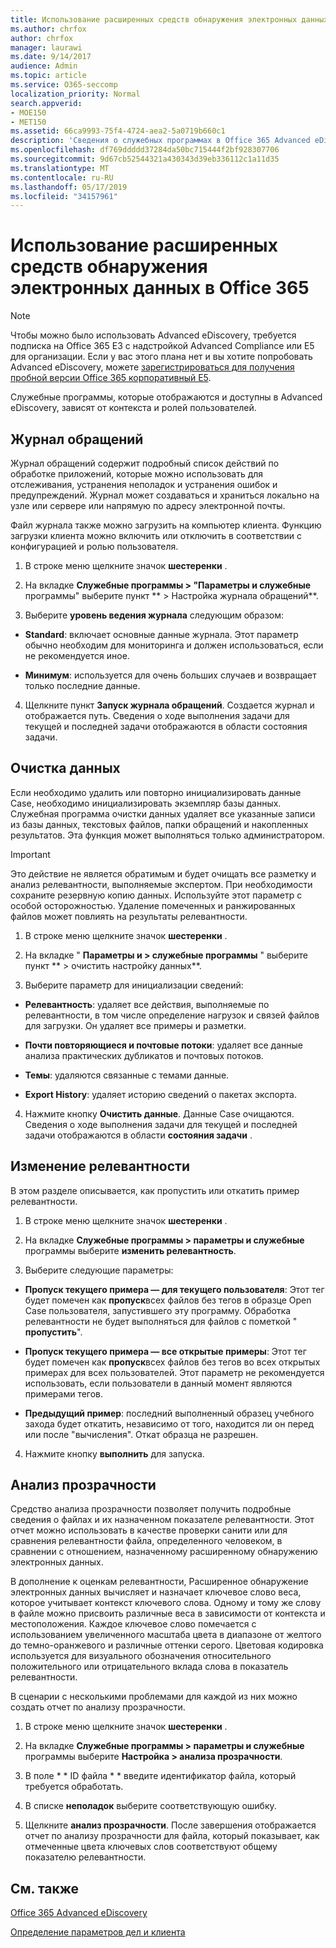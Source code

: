 ```yaml
---
title: Использование расширенных средств обнаружения электронных данных в Office 365
ms.author: chrfox
author: chrfox
manager: laurawi
ms.date: 9/14/2017
audience: Admin
ms.topic: article
ms.service: O365-seccomp
localization_priority: Normal
search.appverid:
- MOE150
- MET150
ms.assetid: 66ca9993-75f4-4724-aea2-5a0719b660c1
description: 'Сведения о служебных программах в Office 365 Advanced eDiscovery, включая журнал обращений, очистку данных, ошибки процессов, изменение релевантности и анализ прозрачности.  '
ms.openlocfilehash: df769ddddd37284da50bc715444f2bf928307706
ms.sourcegitcommit: 9d67cb52544321a430343d39eb336112c1a11d35
ms.translationtype: MT
ms.contentlocale: ru-RU
ms.lasthandoff: 05/17/2019
ms.locfileid: "34157961"
---
```

# <a name="use-office-365-advanced-ediscovery-utilities"></a>Использование расширенных средств обнаружения электронных данных в Office 365

> [!NOTE]
> Чтобы можно было использовать Advanced eDiscovery, требуется подписка на Office 365 E3 с надстройкой Advanced Compliance или E5 для организации. Если у вас этого плана нет и вы хотите попробовать Advanced eDiscovery, можете [зарегистрироваться для получения пробной версии Office 365 корпоративный E5](https://go.microsoft.com/fwlink/p/?LinkID=698279). 
  
Служебные программы, которые отображаются и доступны в Advanced eDiscovery, зависят от контекста и ролей пользователей.
  
## <a name="case-log"></a>Журнал обращений

Журнал обращений содержит подробный список действий по обработке приложений, которые можно использовать для отслеживания, устранения неполадок и устранения ошибок и предупреждений. Журнал может создаваться и храниться локально на узле или сервере или напрямую по адресу электронной почты.
  
Файл журнала также можно загрузить на компьютер клиента. Функцию загрузки клиента можно включить или отключить в соответствии с конфигурацией и ролью пользователя.
  
1. В строке меню щелкните значок **шестеренки** . 
    
2. На вкладке **Служебные программы \> "Параметры и служебные** программы" выберите пункт ** \> Настройка журнала обращений**.
    
3. Выберите **уровень ведения журнала** следующим образом: 
    
  - **Standard**: включает основные данные журнала. Этот параметр обычно необходим для мониторинга и должен использоваться, если не рекомендуется иное.
    
  - **Минимум**: используется для очень больших случаев и возвращает только последние данные.
    
4. Щелкните пункт **Запуск журнала обращений**. Создается журнал и отображается путь. Сведения о ходе выполнения задачи для текущей и последней задачи отображаются в области состояния задачи.
    
## <a name="clear-data"></a>Очистка данных

Если необходимо удалить или повторно инициализировать данные Case, необходимо инициализировать экземпляр базы данных. Служебная программа очистки данных удаляет все указанные записи из базы данных, текстовых файлов, папки обращений и накопленных результатов. Эта функция может выполняться только администратором.
  
> [!IMPORTANT]
> Это действие не является обратимым и будет очищать все разметку и анализ релевантности, выполняемые экспертом. При необходимости сохраните резервную копию данных. Используйте этот параметр с особой осторожностью. Удаление помеченных и ранжированных файлов может повлиять на результаты релевантности. 
  
1. В строке меню щелкните значок **шестеренки** . 
    
2. На вкладке " **Параметры и \> служебные программы** " выберите пункт ** \> очистить настройку данных**.
    
3. Выберите параметр для инициализации сведений:
    
  - **Релевантность**: удаляет все действия, выполняемые по релевантности, в том числе определение нагрузок и связей файлов для загрузки. Он удаляет все примеры и разметки.
    
  - **Почти повторяющиеся и почтовые потоки**: удаляет все данные анализа практических дубликатов и почтовых потоков.
    
  - **Темы**: удаляются связанные с темами данные.
    
  - **Export History**: удаляет историю сведений о пакетах экспорта.
    
4. Нажмите кнопку **Очистить данные**. Данные Case очищаются. Сведения о ходе выполнения задачи для текущей и последней задачи отображаются в области **состояния задачи** . 
    
## <a name="modify-relevance"></a>Изменение релевантности

В этом разделе описывается, как пропустить или откатить пример релевантности.
  
1. В строке меню щелкните значок **шестеренки** . 
    
2. На вкладке **Служебные программы \> параметры и служебные** программы выберите **изменить релевантность**.
    
3. Выберите следующие параметры: 
    
  - **Пропуск текущего примера — для текущего пользователя**: Этот тег будет помечен как **пропуск**всех файлов без тегов в образце Open Case пользователя, запустившего эту программу. Обработка релевантности не будет выполняться для файлов с пометкой " **пропустить**".
    
  - **Пропуск текущего примера — все открытые примеры**: Этот тег будет помечен как **пропуск**всех файлов без тегов во всех открытых примерах для всех пользователей. Этот параметр не рекомендуется использовать, если пользователи в данный момент являются примерами тегов.
    
  - **Предыдущий пример**: последний выполненный образец учебного захода будет откатить, независимо от того, находится ли он перед или после "вычисления". Откат образца не разрешен.
    
4. Нажмите кнопку **выполнить** для запуска. 
    
## <a name="transparency-analysis"></a>Анализ прозрачности

Средство анализа прозрачности позволяет получить подробные сведения о файлах и их назначенном показателе релевантности. Этот отчет можно использовать в качестве проверки санити или для сравнения релевантности файла, определенного человеком, в сравнении с отношением, назначенному расширенному обнаружению электронных данных. 
  
В дополнение к оценкам релевантности, Расширенное обнаружение электронных данных вычисляет и назначает ключевое слово веса, которое учитывает контекст ключевого слова. Одному и тому же слову в файле можно присвоить различные веса в зависимости от контекста и местоположения. Каждое ключевое слово помечается с использованием увеличенного масштаба цвета в диапазоне от желтого до темно-оранжевого и различные оттенки серого. Цветовая кодировка используется для визуального обозначения относительного положительного или отрицательного вклада слова в показатель релевантности. 
  
В сценарии с несколькими проблемами для каждой из них можно создать отчет по анализу прозрачности.
  
1. В строке меню щелкните значок **шестеренки** . 
    
2. На вкладке **Служебные программы \> параметры и служебные** программы выберите **Настройка \> анализа прозрачности**.
    
3. В поле * * ID файла * * введите идентификатор файла, который требуется обработать.
    
4. В списке **неполадок** выберите соответствующую ошибку. 
    
5. Щелкните **анализ прозрачности**. После завершения отображается отчет по анализу прозрачности для файла, который показывает, как отмеченные цвета ключевых слов соответствуют общему показателю релевантности.
    
## <a name="see-also"></a>См. также

[Office 365 Advanced eDiscovery](office-365-advanced-ediscovery.md)
  
[Определение параметров дел и клиента](define-case-and-tenant-settings-in-advanced-ediscovery.md)

